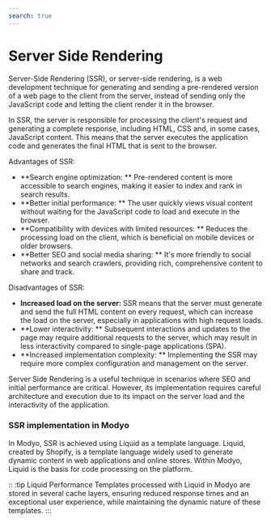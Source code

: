 ```yaml
---
search: true
---
```


# Server Side Rendering

Server-Side Rendering (SSR), or server-side rendering, is a web development technique for generating and sending a pre-rendered version of a web page to the client from the server, instead of sending only the JavaScript code and letting the client render it in the browser.

In SSR, the server is responsible for processing the client's request and generating a complete response, including HTML, CSS and, in some cases, JavaScript content. This means that the server executes the application code and generates the final HTML that is sent to the browser.

Advantages of SSR:

- **Search engine optimization: ** Pre-rendered content is more accessible to search engines, making it easier to index and rank in search results.
- **Better initial performance: ** The user quickly views visual content without waiting for the JavaScript code to load and execute in the browser.
- **Compatibility with devices with limited resources: ** Reduces the processing load on the client, which is beneficial on mobile devices or older browsers.
- **Better SEO and social media sharing: ** It's more friendly to social networks and search crawlers, providing rich, comprehensive content to share and track.

Disadvantages of SSR:

- **Increased load on the server:** SSR means that the server must generate and send the full HTML content on every request, which can increase the load on the server, especially in applications with high request loads.
- **Lower interactivity: ** Subsequent interactions and updates to the page may require additional requests to the server, which may result in less interactivity compared to single-page applications (SPA).
- **Increased implementation complexity: ** Implementing the SSR may require more complex configuration and management on the server.

Server Side Rendering is a useful technique in scenarios where SEO and initial performance are critical. However, its implementation requires careful architecture and execution due to its impact on the server load and the interactivity of the application.

### SSR implementation in Modyo

In Modyo, SSR is achieved using Liquid as a template language. Liquid, created by Shopify, is a template language widely used to generate dynamic content in web applications and online stores. Within Modyo, Liquid is the basis for code processing on the platform.

:: :tip Liquid Performance
Templates processed with Liquid in Modyo are stored in several cache layers, ensuring reduced response times and an exceptional user experience, while maintaining the dynamic nature of these templates.
:::